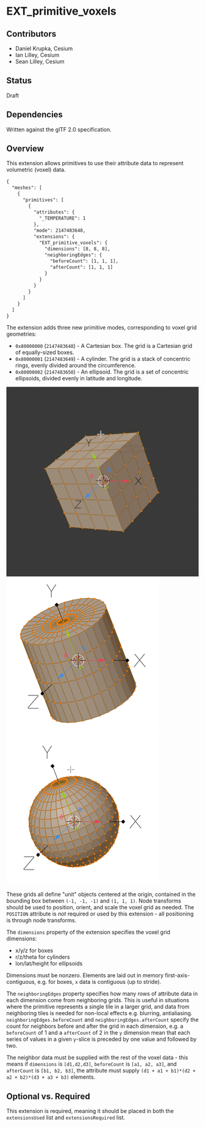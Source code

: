 # EXT_primitive_voxels

## Contributors
- Daniel Krupka, Cesium
- Ian Lilley, Cesium
- Sean Lilley, Cesium

## Status
Draft

## Dependencies
Written against the glTF 2.0 specification.

## Overview

This extension allows primitives to use their attribute data to represent volumetric (voxel) data.

```
{
  "meshes": [
    {
      "primitives": [
        {
          "attributes": {
            "_TEMPERATURE": 1
          },
          "mode": 2147483648,
          "extensions": {
            "EXT_primitive_voxels": {
              "dimensions": [8, 8, 8],
              "neighboringEdges": {
                "beforeCount": [1, 1, 1],
                "afterCount": [1, 1, 1]
              }
            }
          }
        }
      ]
    }
  ]
}
```

The extension adds three new primitive modes, corresponding to voxel grid geometries:
- `0x80000000` (`2147483648`) - A Cartesian box. The grid is a Cartesian grid of equally-sized boxes.
- `0x80000001` (`2147483649`) - A cylinder. The grid is a stack of concentric rings, evenly divided around the circumference.
- `0x80000002` (`2147483650`) - An ellipsoid. The grid is a set of concentric ellipsoids, divided evenly in latitude and longitude.

![Rectangular Voxel Grid](figures/box.png)
![Cylindrical Voxel Grid](figures/cylinder.png)
![Ellipsoid Voxel Grid](figures/sphere.png)

These grids all define "unit" objects centered at the origin, contained in the bounding box between `(-1, -1, -1)` and `(1, 1, 1)`. Node transforms
should be used to position, orient, and scale the voxel grid as needed. The `POSITION` attribute is _not_ required or used by this extension - all positioning
is through node transforms.

The `dimensions` property of the extension specifies the voxel grid dimensions:
- x/y/z for boxes
- r/z/theta for cylinders
- lon/lat/height for ellipsoids

Dimensions must be nonzero. Elements are laid out in memory first-axis-contiguous, e.g. for boxes, `x` data is contiguous (up to stride).

The `neighboringEdges` property specifies how many rows of attribute data in each dimension come from
neighboring grids. This is useful in situations where the primitive represents a single tile in a larger grid, and
data from neighboring tiles is needed for non-local effects e.g. blurring, antialiasing. `neighboringEdges.beforeCount` and `neighboringEdges.afterCount` specify
the count for neighbors before and after the grid in each dimension, e.g. a `beforeCount` of 1 and a `afterCount` of 2 in the `y` dimension mean that each
series of values in a given `y`-slice is preceded by one value and followed by two.

The neighbor data must be supplied with the rest of the voxel data - this means if `dimensions` is `[d1,d2,d3]`, `beforeCount` is `[a1, a2, a3]`, and `afterCount` is `[b1, b2, b3]`,
the attribute must supply `(d1 + a1 + b1)*(d2 + a2 + b2)*(d3 + a3 + b3)` elements.

## Optional vs. Required
This extension is required, meaning it should be placed in both the `extensionsUsed` list and `extensionsRequired` list.
